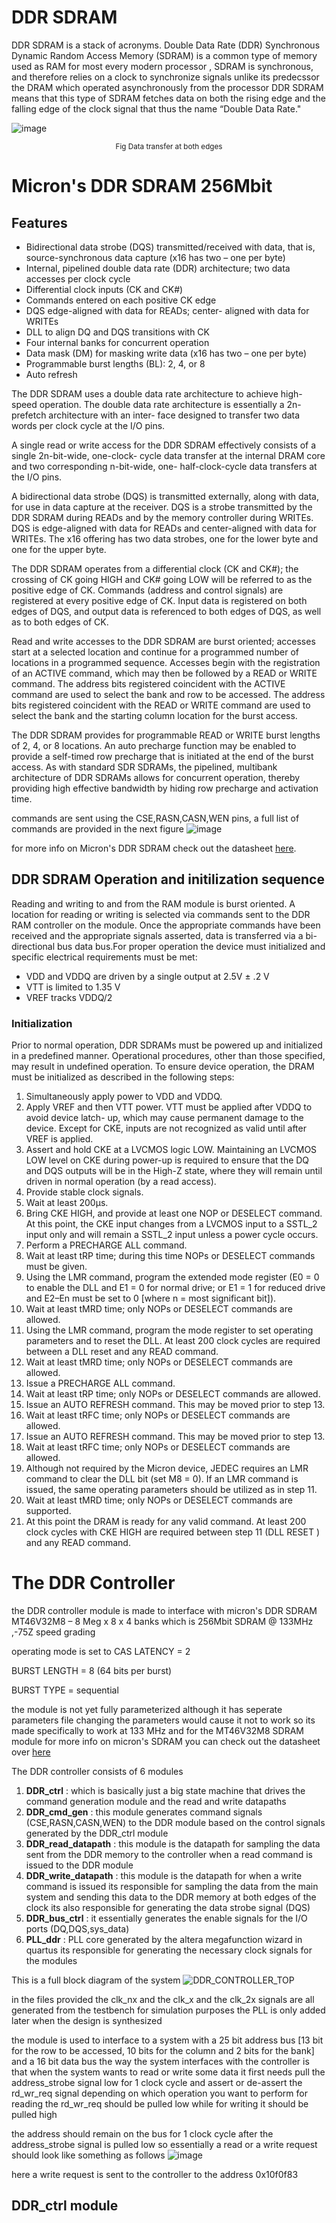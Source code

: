 
# DDR SDRAM
DDR SDRAM is a stack of acronyms. Double Data Rate (DDR) Synchronous Dynamic Random Access Memory (SDRAM) is a common type of memory used as RAM for most every modern processor , SDRAM is synchronous, and therefore relies on a clock to synchronize signals unlike its predecssor the DRAM which operated asynchronously from the processor DDR SDRAM means that this type of SDRAM fetches data on both the rising edge and the falling edge of the clock signal that  thus the name “Double Data Rate."


![image](https://user-images.githubusercontent.com/123260720/214134208-320f0c0d-467c-4afa-b370-136df7ff616c.png)
<p align="center"> <sub>Fig Data transfer at both edges</sub>
</p>


# Micron's DDR SDRAM 256Mbit
## Features
*  Bidirectional data strobe (DQS) transmitted/received with data, that is, source-synchronous data capture (x16 has two – one per byte)
*  Internal, pipelined double data rate (DDR) architecture; two data accesses per clock cycle
*  Differential clock inputs (CK and CK#)
*  Commands entered on each positive CK edge
*  DQS edge-aligned with data for READs; center- aligned with data for WRITEs
*  DLL to align DQ and DQS transitions with CK
*  Four internal banks for concurrent operation
*  Data mask (DM) for masking write data (x16 has two – one per byte)
*  Programmable burst lengths (BL): 2, 4, or 8
*  Auto refresh

The DDR SDRAM uses a double data rate architecture to achieve high-speed operation. 
The double data rate architecture is essentially a 2n-prefetch architecture with an inter- 
face designed to transfer two data words per clock cycle at the I/O pins. 

A single read or write access for the DDR SDRAM effectively consists of a single 2n-bit-wide, one-clock- 
cycle data transfer at the internal DRAM core and two corresponding n-bit-wide, one- 
half-clock-cycle data transfers at the I/O pins.

A bidirectional data strobe (DQS) is transmitted externally, along with data, for use in 
data capture at the receiver. DQS is a strobe transmitted by the DDR SDRAM during 
READs and by the memory controller during WRITEs. DQS is edge-aligned with data for 
READs and center-aligned with data for WRITEs. The x16 offering has two data strobes, 
one for the lower byte and one for the upper byte.


The DDR SDRAM operates from a differential clock (CK and CK#); the crossing of CK 
going HIGH and CK# going LOW will be referred to as the positive edge of CK. 
Commands (address and control signals) are registered at every positive edge of CK. 
Input data is registered on both edges of DQS, and output data is referenced to both 
edges of DQS, as well as to both edges of CK.


Read and write accesses to the DDR SDRAM are burst oriented; accesses start at a 
selected location and continue for a programmed number of locations in a programmed 
sequence. Accesses begin with the registration of an ACTIVE command, which may then 
be followed by a READ or WRITE command. The address bits registered coincident with 
the ACTIVE command are used to select the bank and row to be accessed. The address 
bits registered coincident with the READ or WRITE command are used to select the bank 
and the starting column location for the burst access.


The DDR SDRAM provides for programmable READ or WRITE burst lengths of 2, 4, or 8 
locations. An auto precharge function may be enabled to provide a self-timed row 
precharge that is initiated at the end of the burst access.
As with standard SDR SDRAMs, the pipelined, multibank architecture of DDR SDRAMs 
allows for concurrent operation, thereby providing high effective bandwidth by hiding 
row precharge and activation time.

commands are sent using the CSE,RASN,CASN,WEN pins, a full list of commands are provided in the next figure
![image](https://user-images.githubusercontent.com/123260720/214142485-51f03e56-0cd9-4260-860c-74b17a21843c.png) 

for more info on Micron's DDR SDRAM check out the datasheet [here](https://media-www.micron.com/-/media/client/global/documents/products/data-sheet/dram/ddr1/256mb_ddr.pdf?rev=7d969af24d6d4b74a34e427f350b1c77).

## DDR SDRAM Operation and initilization sequence 
Reading  and  writing  to  and  from  the  RAM  module  is  burst  oriented.  A 
location for reading or writing is selected via commands sent to the DDR RAM 
controller on the module.   Once the appropriate commands have been received 
and the appropriate signals asserted, data is transferred via a bi-directional bus data bus.For proper 
operation the device must initialized and specific electrical requirements must 
be met: 
* VDD and VDDQ are driven by a single output at 2.5V ± .2 V 
* VTT is limited to 1.35 V 
* VREF tracks VDDQ/2
### Initialization
Prior to normal operation, DDR SDRAMs must be powered up and initialized in a 
predefined manner. Operational procedures, other than those specified, may result in 
undefined operation.
To ensure device operation, the DRAM must be initialized as described in the following 
steps:
1.  Simultaneously apply power to VDD and VDDQ.
2. Apply VREF and then VTT power. VTT must be applied after VDDQ to avoid device latch- 
up, which may cause permanent damage to the device. Except for CKE, inputs are not 
recognized as valid until after VREF is applied.
3.  Assert and hold CKE at a LVCMOS logic LOW. Maintaining an LVCMOS LOW level on 
CKE during power-up is required to ensure that the DQ and DQS outputs will be in 
the High-Z state, where they will remain until driven in normal operation (by a read 
access).
4.  Provide stable clock signals.
5.  Wait at least 200μs.
6.  Bring CKE HIGH, and provide at least one NOP or DESELECT command. At this 
point, the CKE input changes from a LVCMOS input to a SSTL_2 input only and will 
remain a SSTL_2 input unless a power cycle occurs.
7.  Perform a PRECHARGE ALL command.
8.  Wait at least tRP time; during this time NOPs or DESELECT commands must be given.
9. Using the LMR command, program the extended mode register (E0 = 0 to enable the 
DLL and E1 = 0 for normal drive; or E1 = 1 for reduced drive and E2–En must be set to 
0 [where n = most significant bit]).
10.  Wait at least tMRD time; only NOPs or DESELECT commands are allowed.
11.  Using the LMR command, program the mode register to set operating parameters 
and to reset the DLL. At least 200 clock cycles are required between a DLL reset and 
any READ command.
12.  Wait at least tMRD time; only NOPs or DESELECT commands are allowed.
13.  Issue a PRECHARGE ALL command.
14.  Wait at least tRP time; only NOPs or DESELECT commands are allowed.
15.  Issue an AUTO REFRESH command. This may be moved prior to step 13.
16.  Wait at least tRFC time; only NOPs or DESELECT commands are allowed.
17.  Issue an AUTO REFRESH command. This may be moved prior to step 13.
18.  Wait at least tRFC time; only NOPs or DESELECT commands are allowed.
19.  Although not required by the Micron device, JEDEC requires an LMR command to 
clear the DLL bit (set M8 = 0). If an LMR command is issued, the same operating 
parameters should be utilized as in step 11.
20.  Wait at least tMRD time; only NOPs or DESELECT commands are supported.
21.  At this point the DRAM is ready for any valid command. At least 200 clock cycles with 
CKE HIGH are required between step 11 (DLL RESET ) and any READ command.

# The DDR Controller
the DDR controller module is made to interface with micron's DDR SDRAM MT46V32M8 – 8 Meg x 8 x 4 banks which is 256Mbit SDRAM @ 133MHz ,-75Z speed grading

operating mode is set to
CAS LATENCY = 2

BURST LENGTH = 8 (64 bits per burst)

BURST TYPE = sequential
                
                          
the module is not yet fully parameterized although it has seperate parameters file changing the parameters would cause it not to work so its made specifically to
work at 133 MHz and for the MT46V32M8 SDRAM module 
for more info on micron's SDRAM you can check out the datasheet over [here](https://media-www.micron.com/-/media/client/global/documents/products/data-sheet/dram/ddr1/256mb_ddr.pdf?rev=7d969af24d6d4b74a34e427f350b1c77)


The DDR controller consists of 6 modules
1. **DDR_ctrl** : which is basically just a big state machine that drives the command generation module and the read and write datapaths
2. **DDR_cmd_gen** : this module generates command signals (CSE,RASN,CASN,WEN) to the DDR module based on the control signals generated by the DDR_ctrl module
3. **DDR_read_datapath** : this module is the datapath for sampling the data sent from the DDR memory to the controller when a read command is issued to the DDR module
4. **DDR_write_datapath** : this module is the datapath for when a write command is issued its responsible for sampling the data from the main system and sending this data to the DDR memory at both edges of the clock its also responsible for generating the data strobe signal (DQS) 
5. **DDR_bus_ctrl** : it essentially generates the enable signals for the I/O ports (DQ,DQS,sys_data)
6. **PLL_ddr** : PLL core generated by the altera megafunction wizard in quartus its responsible for generating the necessary clock signals for the modules 


This is a full block diagram of the system 
![DDR_CONTROLLER_TOP](https://user-images.githubusercontent.com/123260720/214126050-9e1c775e-7a10-48d1-822a-012cb23a1fec.jpg)

in the files provided the clk_nx and the clk_x and the clk_2x signals are all generated from the testbench for simulation purposes the PLL is only added later when the design is synthesized 

the module is used to interface to a system with a 25 bit address bus [13 bit for the row to be accessed, 10 bits for the column and 2 bits for the bank] and a 16 bit data bus 
the way the system interfaces with the controller is that when the system wants to read or write some data it first needs pull the address_strobe signal low for 1 clock cycle 
and assert or de-assert the rd_wr_req signal depending on which operation you want to perform for reading the rd_wr_req should be pulled low while for writing it should be pulled high

the address should remain on the bus for 1 clock cycle after the address_strobe signal is pulled low
so essentially a read or a write request should look like something as follows
![image](https://user-images.githubusercontent.com/123260720/214121023-50b3ec9a-e7ae-4faa-a957-ef8abf931558.png)

here a write request is sent to the controller to the address 0x10f0f83

## DDR_ctrl module




